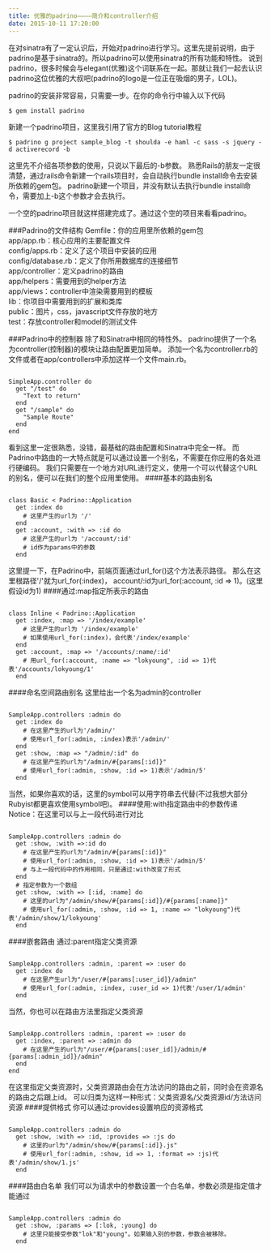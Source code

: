 ```yaml
---
title: 优雅的padrino————简介和controller介绍
date: 2015-10-11 17:20:00
---
```

在对sinatra有了一定认识后，开始对padrino进行学习。这里先提前说明，由于padrino是基于sinatra的。所以padrino可以使用sinatra的所有功能和特性。
说到padrino，很多时候会与elegant(优雅)这个词联系在一起。那就让我们一起去认识padrino这位优雅的大叔吧(padrino的logo是一位正在吸烟的男子，LOL)。

padrino的安装非常容易，只需要一步。在你的命令行中输入以下代码  
<pre><code>$ gem install padrino
</code></pre>

新建一个padrino项目，这里我引用了官方的Blog tutorial教程  
<pre><code>$ padrino g project sample_blog -t shoulda -e haml -c sass -s jquery -d activerecord -b
</code></pre>
这里先不介绍各项参数的使用，只说以下最后的-b参数。
熟悉Rails的朋友一定很清楚，通过rails命令新建一个rails项目时，会自动执行bundle install命令去安装所依赖的gem包。
padrino新建一个项目，并没有默认去执行bundle install命令，需要加上-b这个参数才会去执行。

一个空的padrino项目就这样搭建完成了。通过这个空的项目来看看padrino。

###Padrino的文件结构
Gemfile：你的应用里所依赖的gem包  
app/app.rb：核心应用的主要配置文件  
config/apps.rb：定义了这个项目中安装的应用  
config/database.rb：定义了你所用数据库的连接细节  
app/controller：定义padrino的路由  
app/helpers：需要用到的helper方法  
app/views：controller中渲染需要用到的模板  
lib：你项目中需要用到的扩展和类库  
public：图片，css，javascript文件存放的地方  
test：存放controller和model的测试文件

###Padrino中的控制器
除了和Sinatra中相同的特性外。
padrino提供了一个名为controller(控制器)的模块让路由配置更加简单。
添加一个名为controller.rb的文件或者在app/controllers中添加这样一个文件main.rb。  
<pre><code>
SimpleApp.controller do
  get "/test" do
    "Text to return"
  end  
  get "/sample" do
    "Sample Route"
  end
end
</code></pre>
看到这里一定很熟悉，没错，最基础的路由配置和Sinatra中完全一样。
而Padrino中路由的一大特点就是可以通过设置一个别名，不需要在你应用的各处进行硬编码。
我们只需要在一个地方对URL进行定义，使用一个可以代替这个URL的别名，便可以在我们的整个应用里使用。
####基本的路由别名
<pre><code>
class Basic < Padrino::Application
  get :index do
    # 这里产生的url为 '/'
  end  
  get :account, :with => :id do
    # 这里产生的url为 '/account/:id'
    # id作为params中的参数
  end
</code></pre>
这里提一下，在Padrino中，前端页面通过url_for()这个方法表示路径。
那么在这里根路径'/'就为url_for(:index)，
account/:id为url_for(:account, :id => 1)。(这里假设id为1)
####通过:map指定所表示的路由
<pre><code>
class Inline < Padrino::Application
  get :index, :map => '/index/example'
    # 这里产生的url为 '/index/example'
    # 如果使用url_for(:index)，会代表'/index/example'
  end  
  get :account, :map => '/accounts/:name/:id'
    # 用url_for(:account, :name => "lokyoung", :id => 1)代表'/accounts/lokyoung/1'
  end
</code></pre>
####命名空间路由别名
这里给出一个名为admin的controller
<pre><code>
SampleApp.controllers :admin do
  get :index do
    # 在这里产生的url为'/admin/'
    # 使用url_for(:admin, :index)表示'/admin/'
  end  
  get :show, :map => "/admin/:id" do
    # 在这里产生的url为"/admin/#{params[:id]}"
    # 使用url_for(:admin, :show, :id => 1)表示'/admin/5'
  end
</code></pre>
当然，如果你喜欢的话，这里的symbol可以用字符串去代替(不过我想大部分Rubyist都更喜欢使用symbol吧)。
####使用:with指定路由中的参数传递
Notice：在这里可以与上一段代码进行对比
<pre><code>
SampleApp.controllers :admin do
  get :show, :with =>:id do
    # 在这里产生的url为"/admin/#{params[:id]}"
    # 使用url_for(:admin, :show, :id => 1)表示'/admin/5'
    # 与上一段代码中的作用相同，只是通过:with改变了形式
  end  
  # 指定参数为一个数组
  get :show, :with => [:id, :name] do
    # 这里的url为"/admin/show/#{params[:id]}/#{params[:name]}"
    # 使用url_for(:admin, :show, :id => 1, :name => "lokyoung")代表'/admin/show/1/lokyoung'
  end
</code></pre>
####嵌套路由
通过:parent指定父类资源
<pre><code>
SampleApp.controllers :admin, :parent => :user do
  get :index do
    # 在这里产生url为"/user/#{params[:user_id]}/admin"
    # 使用url_for(:admin, :index, :user_id => 1)代表'/user/1/admin'
  end
</code></pre>
当然，你也可以在路由方法里指定父类资源
<pre><code>
SampleApp.controllers :admin, :parent => :user do
  get :index, :parent => :admin do
    # 在这里产生的url为"/user/#{params[:user_id]}/admin/#{params[:admin_id]}/admin"
  end
end
</code></pre>
在这里指定父类资源时，父类资源路由会在方法访问的路由之前，同时会在资源名的路由之后跟上id。
可以归类为这样一种形式：父类资源名/父类资源id/方法访问资源
####提供格式
你可以通过:provides设置响应的资源格式
<pre><code>
SampleApp.controllers :admin do
  get :show, :with => :id, :provides => :js do
    # 这里的url为"/admin/show/#{params[:id]}.js"
    # 使用url_for(:admin, :show, id => 1, :format => :js)代表'/admin/show/1.js'
  end
</code></pre>
####路由白名单
我们可以为请求中的参数设置一个白名单，参数必须是指定值才能通过
<pre><code>
SampleApp.controllers :admin do
  get :show, :params => [:lok, :young] do
    # 这里只能接受参数"lok"和"young"。如果输入别的参数，参数会被移除。
  end
</code></pre>
